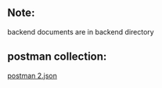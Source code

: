 
## Note:
 backend documents are in backend directory


## postman collection:
[postman 2.json](https://github.com/erfanAliaghdam/interview-task/files/13851682/postman.2.json)
